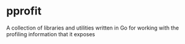pprofit
=======

A collection of libraries and utilities written in Go for working with the profiling information that it exposes
